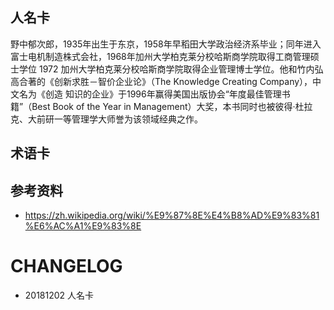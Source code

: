 


## 人名卡

野中郁次郎，1935年出生于东京，1958年早稻田大学政治经济系毕业；同年进入富士电机制造株式会社，1968年加州大学柏克莱分校哈斯商学院取得工商管理硕士学位
1972 加州大学柏克莱分校哈斯商学院取得企业管理博士学位。他和竹内弘高合著的《创新求胜－智价企业论》（The Knowledge Creating Company），中文名为《创造
知识的企业》于1996年赢得美国出版协会“年度最佳管理书籍”（Best Book of the Year in Management）大奖，本书同时也被彼得·杜拉克、大前研一等管理学大师誉为该领域经典之作。






## 术语卡






## 参考资料

* https://zh.wikipedia.org/wiki/%E9%87%8E%E4%B8%AD%E9%83%81%E6%AC%A1%E9%83%8E








# CHANGELOG
- 20181202 人名卡 
